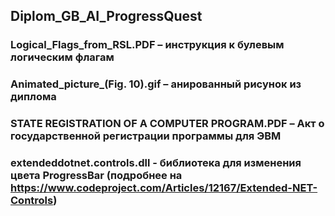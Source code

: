 ## Diplom_GB_AI_ProgressQuest
### Logical_Flags_from_RSL.PDF – инструкция к булевым логическим флагам
### Animated_picture_(Fig. 10).gif – анированный рисунок из диплома
### STATE REGISTRATION OF A COMPUTER PROGRAM.PDF – Акт о государственной регистрации программы для ЭВМ
### extendeddotnet.controls.dll - библиотека для изменения цвета ProgressBar (подробнее на https://www.codeproject.com/Articles/12167/Extended-NET-Controls)
